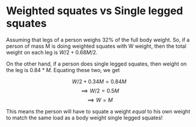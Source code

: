 # Weighted squates vs Single legged squates

Assuming that legs of a person weighs 32% of the full body weight. So, if a person of mass M is doing weighted squates with W weight, then the total weight on each leg is $W/2 + 0.68 M/2$.

On the other hand, if a person does single legged squates, then weight on the leg is $0.84 * M$. Equating these two, we get

$$ W/2 + 0.34 M = 0.84 M$$
$$\implies W/2 = 0.5 M$$
$$\implies W = M$$

This means the person will have to squate a weight *equal* to his own weight to match the same load as a body weight single legged squates!

